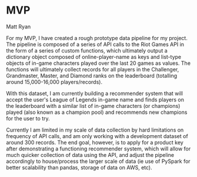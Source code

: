 # MVP
Matt Ryan



For my MVP, I have created a rough prototype data pipeline for my project. The pipeline is composed of a series of API calls to the Riot Games API in the form of a series of custom functions, which ultimately output a dictionary object composed of online-player-name as keys and list-type objects of in-game characters played over the last 20 games as values. The functions will ultimately collect records for all players in the Challenger, Grandmaster, Master, and Diamond ranks on the leaderboard (totalling around 15,000-16,000 players/records).

With this dataset, I am currently building a recommender system that will accept the user's League of Legends in-game name and finds players on the leaderboard with a similar list of in-game characters (or champions) played (also known as a champion pool) and recommends new champions for the user to try.

Currently I am limited in my scale of data collection by hard limitations on frequency of API calls, and am only working with a development dataset of around 300 records. The end goal, however, is to apply for a product key after demonstrating a functioning recommender system, which will allow for much quicker collection of data using the API, and adjust the pipeline accordingly to house/process the larger scale of data (ie use of PySpark for better scalability than pandas, storage of data on AWS, etc). 
